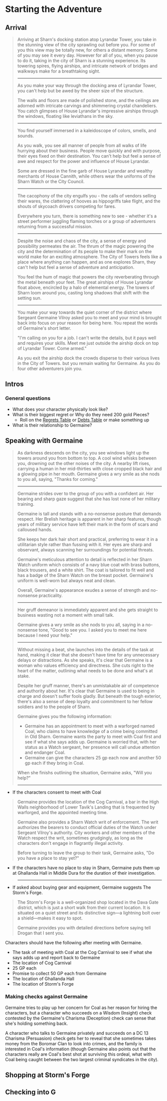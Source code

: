 # Starting the Adventure

## Arrival

> Arriving at Sharn's docking station atop Lyrandar Tower, you take in the stunning view of the city sprawling out before you. For some of you this view may be totally new, for others a distant memory. Some of you may see it every day. However for all of you, when you pause to do it, taking in the city of Sharn is a stunning experience. Its towering spires, flying airships, and intricate network of bridges and walkways make for a breathtaking sight.
>
> -------------------
> As you make your way through the docking area of Lyrandar Tower, you can't help but be awed by the sheer size of the structure.
>
> The walls and floors are made of polished stone, and the ceilings are adorned with intricate carvings and shimmering crystal chandeliers. You catch glimpses of House Lyrandar's impressive airships through the windows, floating like leviathans in the sky.
>
> -------------------
> You find yourself immersed in a kaleidoscope of colors, smells, and sounds.
>
> As you walk, you see all manner of people from all walks of life hurrying about their business.  People move quickly and with purpose, their eyes fixed on their destination. You can't help but feel a sense of awe and respect for the power and influence of House Lyrandar.
>
> Some are dressed in the fine garb of House Lyrandar and wealthy merchants of House Cannith, while others wear the uniforms of the Sharn Watch or the City Council.
>
> -------------------
> The cacophony of the city engulfs you - the calls of vendors selling their wares, the clattering of hooves as hippogriffs take flight, and the shouts of skycoach drivers competing for fares.
>
> Everywhere you turn, there is something new to see - whether it's a street performer juggling flaming torches or a group of adventurers returning from a successful mission.
>
> -------------------
> Despite the noise and chaos of the city, a sense of energy and possibility permeates the air. The thrum of the magic powering the city and the determination of its people to make their mark on the world make for an exciting atmosphere. The City of Towers feels like a place where anything can happen, and as one explores Sharn, they can't help but feel a sense of adventure and anticipation.
>
> You feel the hum of magic that powers the city reverberating through the metal beneath your feet. The great airships of House Lyrandar float above, encircled by a halo of elemental energy. The towers of Sharn loom around you, casting long shadows that shift with the setting sun.
>
> -------------------
> You make your way towards the quiet corner of the district where Sergeant Germaine Vilroy asked you to meet and your mind is brought back into focus on your reason for being here. You repeat the words of Germaine's short letter.
>
> "I'm calling on you for a job. I can't write the details, but it pays well and requires your skills. Meet me just outside the airship dock on top of Lyrandar Tower. Come armed."
>
> As you exit the airship dock the crowds disperse to their various lives in the City of Towers. but you remain waiting for Germaine. As you do four other adventurers join you.

## Intros

### General questions

- What does your character physically look like?
- What is their biggest regret or Why do they need 200 gold Pieces?
  - Roll on the [Regrets Table](https://www.dndbeyond.com/sources/erftlw/welcome-to-eberron#EveryoneHasRegrets) 
or [Debts Table](https://www.dndbeyond.com/sources/erftlw/welcome-to-eberron#WhyDoYouNeed200GoldPieces) or make something up
- What is their relationship to Germaine?

## Speaking with Germaine

> As darkness descends on the city, you see windows light up the towers around you from bottom to top. A cool wind whisks between you, drowning out the other noises of the city. A nearby lift rises, carrying a human in her mid-thirties with close cropped black hair and a glowing pipe in her mouth. Germaine gives a wry smile as she nods to you all, saying, "Thanks for coming."
>
> -------------------
> Germaine strides over to the group of you with a confident air. Her bearing and sharp gaze suggest that she has lost none of her military training.
>
> Germaine is tall and stands with a no-nonsense posture that demands respect. Her Brelish heritage is apparent in her sharp features, though years of military service have left their mark in the form of scars and calloused hands.
>
> She keeps her dark hair short and practical, preferring to wear it in a utilitarian style rather than fussing with it. Her eyes are sharp and observant, always scanning her surroundings for potential threats.
>
> Germaine's meticulous attention to detail is reflected in her Sharn Watch uniform which consists of a navy blue coat with brass buttons, black trousers, and a white shirt. The coat is tailored to fit well and has a badge of the Sharn Watch on the breast pocket. Germaine's uniform is well-worn but always neat and clean.
>
> Overall, Germaine's appearance exudes a sense of strength and no-nonsense practicality.
>
> -------------------
> Her gruff demeanor is immediately apparent and she gets straight to business wasting not a moment with small talk.
>
> Germaine gives a wry smile as she nods to you all, saying in a no-nonsense tone, "Good to see you. I asked you to meet me here because I need your help."
>
> -------------------
> Without missing a beat, she launches into the details of the task at hand, making it clear that she doesn't have time for any unnecessary delays or distractions. As she speaks, it's clear that Germaine is a woman who values efficiency and directness. She cuts right to the heart of the matter, outlining what needs to be done and what's at stake.
>
> Despite her gruff manner, there's an unmistakable air of competence and authority about her. It's clear that Germaine is used to being in charge and doesn't suffer fools gladly. But beneath the tough exterior, there's also a sense of deep loyalty and commitment to her fellow soldiers and to the people of Sharn.
>
> Germaine gives you the following information:
>
> - Germaine has an appointment to meet with a warforged named Coal, who claims to have knowledge of a crime being committed in Old Sharn. Germaine wants the party to meet with Coal first and see if what she says adds up. Germaine is worried that, with her status as a Watch sergeant, her presence will call undue attention and endanger Coal.
> - Germaine can give the characters 25 gp each now and another 50 gp each if they bring in Coal.
>
> When she finishs outlining the situation, Germaine asks, "Will you help?"
>
> -------------------
>
- If the characters consent to meet with Coal

> Germaine provides the location of the Cog Carnival, a bar in the High Walls neighborhood of Lower Tavik's Landing that is frequented by warforged, and the appointed meeting time.
>
> Germaine also provides a Sharn Watch writ of enforcement. The writ authorizes the bearers to conduct official duties of the Watch under Sergeant Vilroy's authority. City workers and other members of the Watch respect the writ, sometimes grudgingly, as long as the characters don't engage in flagrantly illegal activity.
>
> Before turning to leave the group to their task, Germaine asks, "Do you have a place to stay yet?"

- If the characters have no place to stay in Sharn, Germaine puts them up at Ghallanda Hall in Middle Dura for the duration of their investigation.
>
> -------------------

- If asked about buying gear and equipment, Germaine suggests The Storm's Forge.

> The Storm's Forge is a well-organized shop located in the Dava Gate district, which is just a short walk from their current location. It is situated on a quiet street and its distinctive sign—a lightning bolt over a shield—makes it easy to spot.
>
> Germaine provides you with detailed directions before saying tell Drogan that I sent you.

Characters should have the following after meeting with Germaine.

- The task of meeting with Coal at the Cog Carnival to see if what she says adds up and report back to Germaine
- The location of Cog Carnival
- 25 GP each
- Promise to collect 50 GP each from Germaine
- The location of Ghallanda Hall
- The location of Storm's Forge

### Making checks against Germaine

Germaine tries to play up her concern for Coal as her reason for hiring the characters, but a character who succeeds on a Wisdom (Insight) check contested by the Germaine's Charisma (Deception) check can sense that she's holding something back.

A character who talks to Germaine privately and succeeds on a DC 13 Charisma (Persuasion) check gets her to reveal that she sometimes takes money from the Boromar Clan to look into crimes, and the family is interested in Coal's information (though Germaine also points out that the characters really are Coal's best shot at surviving this ordeal, what with Coal being caught between the two largest criminal syndicates in the city).

## Shopping at Storm's Forge

## Checking into G